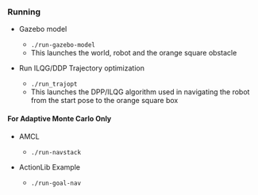 ### Running

* Gazebo model
  * `./run-gazebo-model`
  * This launches the world, robot and the orange square obstacle


* Run ILQG/DDP Trajectory optimization
	* `./run_trajopt`
	* This launches the DPP/ILQG algorithm used in navigating the robot from the start pose to the orange square box


#### For Adaptive Monte Carlo Only
* AMCL 
	* `./run-navstack`

* ActionLib Example
	* `./run-goal-nav`	